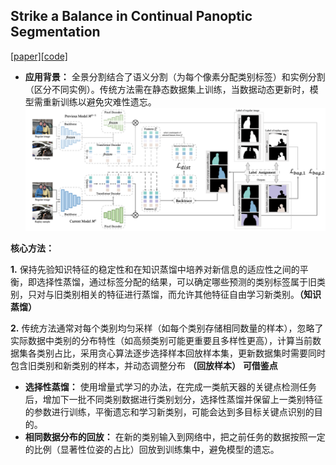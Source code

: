 ﻿## Strike a Balance in Continual Panoptic  Segmentation
[\[paper\]](https://arxiv.org/pdf/2407.16354)[\[code\]](https://github.com/jinpeng0528/BalConpas)

 * **应用背景：** 全景分割结合了语义分割（为每个像素分配类别标签）和实例分割（区分不同实例）。传统方法需在静态数据集上训练，当数据动态更新时，模型需重新训练以避免灾难性遗忘。
![输入图片说明](/2025/2025.3.3/img/1.png)

 **核心方法：**
   
  **1.** 保持先验知识特征的稳定性和在知识蒸馏中培养对新信息的适应性之间的平衡，​即选择性蒸馏​，通过标签分配的结果，可以确定哪些预测的类别标签属于旧类别，只对与旧类别相关的特征进行蒸馏，而允许其他特征自由学习新类别。**（知识蒸馏）**
  
  **2.**   传统方法通常对每个类别均匀采样（如每个类别存储相同数量的样本），忽略了实际数据中类别的分布特性（如高频类别可能更重要且多样性更高），计算当前数据集各类别占比，采用贪心算法逐步选择样本回放样本集，更新数据集时需要同时包含旧类别和新类别的样本，并动态调整分布 **（回放样本）**
  **可借鉴点**
 * **选择性蒸馏：** 使用增量式学习的办法，在完成一类航天器的关键点检测任务后，增加下一批不同类别数据进行类别划分，选择性蒸馏并保留上一类别特征的参数进行训练，平衡遗忘和学习新类别，可能会达到多目标关键点识别的目的。
 * **相同数据分布的回放：** 在新的类别输入到网络中，把之前任务的数据按照一定的比例（显著性位姿的占比）回放到训练集中，避免模型的遗忘。

  

